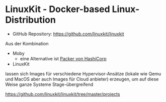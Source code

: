 # LinuxKit - Docker-based Linux-Distribution
* GitHub Repository: https://github.com/linuxkit/linuxkit

Aus der Kombination 

* Moby
  * eine Alternative ist [Packer von HashiCorp](https://www.packer.io/)
* LinuxKit

lassen sich Images für verschiedene Hypervisor-Ansätze (lokale wie Qemu und MacOS aber auch Images für Cloud anbieter) erzeugen, um auf diese Weise ganze Systeme Stage-übergreifend 

https://github.com/linuxkit/linuxkit/tree/master/projects
